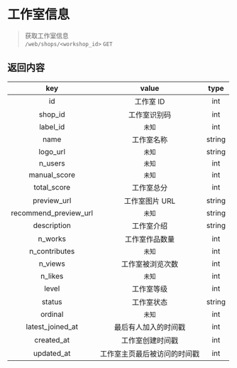 # 工作室信息

> 获取工作室信息  
> `/web/shops/<workshop_id>` `GET`

## 返回内容

|          key          |            value             |  type  |
| :-------------------: | :--------------------------: | :----: |
|          id           |          工作室 ID           |  int   |
|        shop_id        |         工作室识别码         |  int   |
|       label_id        |            `未知`            |  int   |
|         name          |          工作室名称          | string |
|       logo_url        |            `未知`            | string |
|        n_users        |            `未知`            |  int   |
|     manual_score      |            `未知`            |  int   |
|      total_score      |          工作室总分          |  int   |
|      preview_url      |        工作室图片 URL        | string |
| recommend_preview_url |            `未知`            | string |
|      description      |          工作室介绍          | string |
|        n_works        |        工作室作品数量        |  int   |
|     n_contributes     |            `未知`            |  int   |
|        n_views        |       工作室被浏览次数       |  int   |
|        n_likes        |            `未知`            |  int   |
|         level         |          工作室等级          |  int   |
|        status         |          工作室状态          | string |
|        ordinal        |            `未知`            |  int   |
|   latest_joined_at    |     最后有人加入的时间戳     |  int   |
|      created_at       |       工作室创建时间戳       |  int   |
|      updated_at       | 工作室主页最后被访问的时间戳 |  int   |
